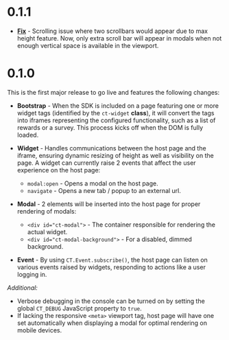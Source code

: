 # 0.1.1

- **[Fix](https://github.com/CrowdTwist/widgets-js-sdk/commit/4ad15eed38a93d71b2e6c6d4a47747a5ca2c7640)** - Scrolling issue where two scrollbars would appear due to max height feature. Now, only extra scroll bar will appear in modals when not enough vertical space is available in the viewport.

# 0.1.0

This is the first major release to go live and features the following changes:

- **Bootstrap** - When the SDK is included on a page featuring one or more widget tags (identified by the `ct-widget` **class**), it will convert the tags into iframes representing the configured functionality, such as a list of rewards or a survey. This process kicks off when the DOM is fully loaded.

- **Widget** - Handles communications between the host page and the iframe, ensuring dynamic resizing of height as well as visibility on the page. A widget can currently raise 2 events that affect the user experience on the host page:
  - `modal:open` - Opens a modal on the host page.
  - `navigate` - Opens a new tab / popup to an external url.

- **Modal** - 2 elements will be inserted into the host page for proper rendering of modals:
  - `<div id="ct-modal">` - The container responsible for rendering the actual widget.
  - `<div id="ct-modal-background">` - For a disabled, dimmed background.

- **Event** - By using `CT.Event.subscribe()`, the host page can listen on various events raised by widgets, responding to actions like a user logging in.

_Additional:_

- Verbose debugging in the console can be turned on by setting the global `CT_DEBUG` JavaScript property to `true`.
- If lacking the responsive `<meta>` viewport tag, host page will have one set automatically when displaying a modal for optimal rendering on mobile devices.